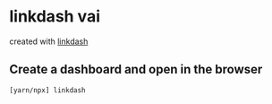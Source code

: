 # linkdash vai

created with [linkdash](https://github.com/igimanaloto/linkdash)

## Create a dashboard and open in the browser

```
[yarn/npx] linkdash
```